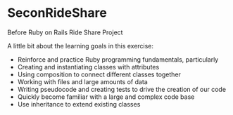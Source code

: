 # SeconRideShare
Before Ruby on Rails Ride Share Project 

A little bit about the learning goals in this exercise: 
- Reinforce and practice Ruby programming fundamentals, particularly
- Creating and instantiating classes with attributes
- Using composition to connect different classes together
- Working with files and large amounts of data
- Writing pseudocode and creating tests to drive the creation of our code
- Quickly become familiar with a large and complex code base
- Use inheritance to extend existing classes
